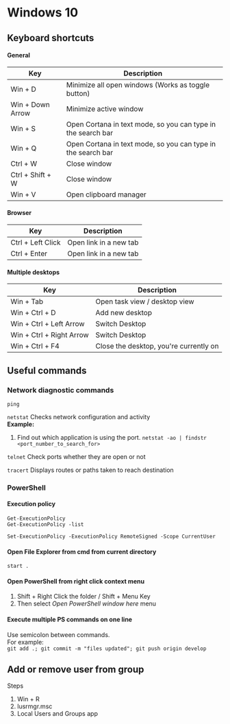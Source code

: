 # Windows 10

## Keyboard shortcuts
#### General
Key | Description 
-- | --
Win + D | Minimize all open windows (Works as toggle button)
Win + Down Arrow | Minimize active window
Win + S | Open Cortana in text mode, so you can type in the search bar
Win + Q | Open Cortana in text mode, so you can type in the search bar
Ctrl + W | Close window
Ctrl + Shift + W | Close window
Win + V | Open clipboard manager
#### Browser
Key | Description
-- | --
Ctrl + Left Click | Open link in a new tab
Ctrl + Enter | Open link in a new tab
#### Multiple desktops
Key | Description
-- | --
Win + Tab | Open task view / desktop view
Win + Ctrl + D | Add new desktop
Win + Ctrl + Left Arrow | Switch Desktop
Win + Ctrl + Right Arrow  | Switch Desktop
Win + Ctrl + F4 | Close the desktop, you're currently on

## Useful commands
### Network diagnostic commands
```ping```

```netstat```
Checks network configuration and activity
\
__Example:__
1. Find out which application is using the port.
    ```netstat -ao | findstr <port_number_to_search_for>```

```telnet```
Check ports whether they are open or not

```tracert```
Displays routes or paths taken to reach destination

### PowerShell
#### Execution policy

```Get-ExecutionPolicy```\
```Get-ExecutionPolicy -list```

```Set-ExecutionPolicy -ExecutionPolicy RemoteSigned -Scope CurrentUser```

#### Open File Explorer from cmd from current directory
```start .```

#### Open PowerShell from right click context menu
1. Shift + Right Click the folder / Shift + Menu Key
2. Then select _Open PowerShell window here_ menu

#### Execute multiple PS commands on one line
Use semicolon between commands. \
For example: \
```git add .; git commit -m "files updated"; git push origin develop```

## Add or remove user from group
Steps
1. Win + R
2. lusrmgr.msc
3. Local Users and Groups app
